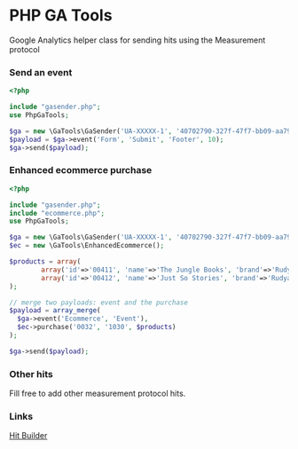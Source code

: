 # PHP GA Tools
Google Analytics helper class for sending hits using the Measurement protocol

### Send an event
```php
<?php

include "gasender.php";
use PhpGaTools;

$ga = new \GaTools\GaSender('UA-XXXXX-1', '40702790-327f-47f7-bb09-aa797e86bbf0');
$payload = $ga->event('Form', 'Submit', 'Footer', 10);
$ga->send($payload);
```

### Enhanced ecommerce purchase
```php
<?php

include "gasender.php";
include "ecommerce.php";
use PhpGaTools;

$ga = new \GaTools\GaSender('UA-XXXXX-1', '40702790-327f-47f7-bb09-aa797e86bbf0');
$ec = new \GaTools\EnhancedEcommerce();

$products = array(
		array('id'=>'00411', 'name'=>'The Jungle Books', 'brand'=>'Rudyard Kipling', 'price'=>330, 'qty'=>1, 'category'=>'Classics'),
		array('id'=>'00412', 'name'=>'Just So Stories', 'brand'=>'Rudyard Kipling', 'price'=>350, 'qty'=>2, 'category'=>'Classics'),
);

// merge two payloads: event and the purchase
$payload = array_merge(
  $ga->event('Ecommerce', 'Event'),
  $ec->purchase('0032', '1030', $products)
);

$ga->send($payload);
```

### Other hits
Fill free to add other measurement protocol hits. 

### Links
[Hit Builder](https://ga-dev-tools.appspot.com/hit-builder/)
